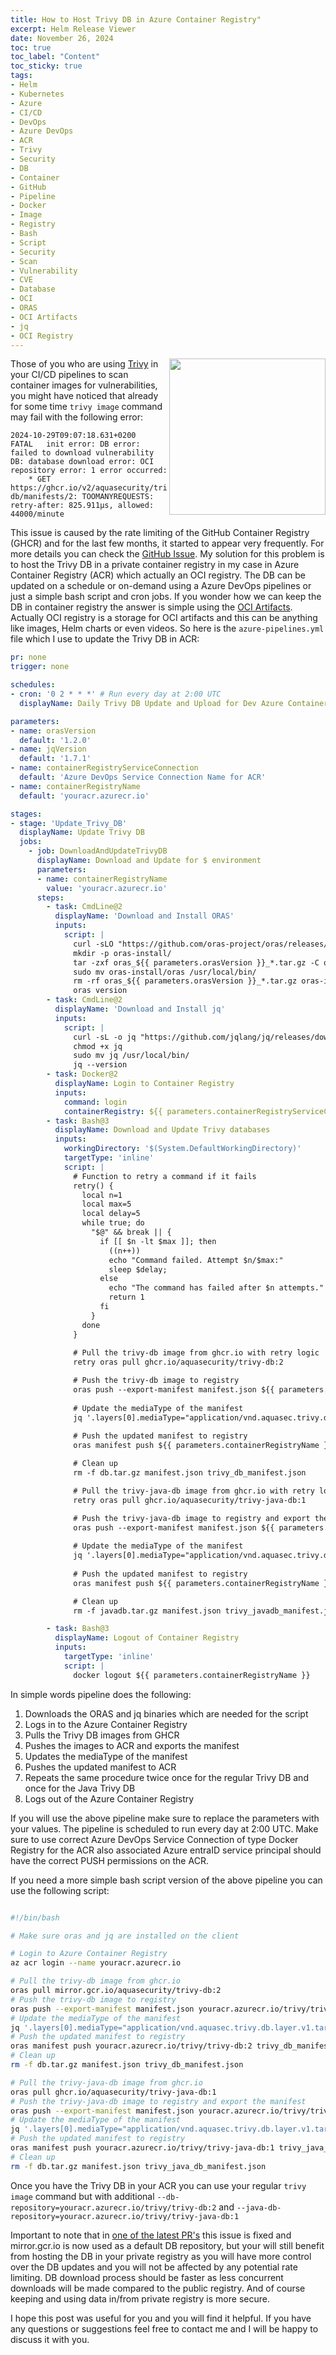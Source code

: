 ```yaml
---
title: How to Host Trivy DB in Azure Container Registry"
excerpt: Helm Release Viewer
date: November 26, 2024
toc: true
toc_label: "Content"
toc_sticky: true
tags:
- Helm
- Kubernetes
- Azure
- CI/CD
- DevOps
- Azure DevOps
- ACR
- Trivy
- Security
- DB
- Container
- GitHub
- Pipeline
- Docker
- Image
- Registry
- Bash
- Script
- Security
- Scan
- Vulnerability
- CVE
- Database
- OCI
- ORAS
- OCI Artifacts
- jq
- OCI Registry
---
```


<img align="right" width="250" height="250" src="../assets/images/post27/2.png">

Those of you who are using [Trivy](https://github.com/aquasecurity/trivy) in your CI/CD pipelines to scan container images for vulnerabilities, you might have noticed that already for some time `trivy image` command may fail with the following error:

```log
2024-10-29T09:07:18.631+0200	FATAL	init error: DB error: failed to download vulnerability DB: database download error: OCI repository error: 1 error occurred:
	* GET https://ghcr.io/v2/aquasecurity/trivy-db/manifests/2: TOOMANYREQUESTS: retry-after: 825.911µs, allowed: 44000/minute
```

This issue is caused by the rate limiting of the GitHub Container Registry (GHCR) and for the last few months, it started to appear very frequently. For more details you can check the [GitHub Issue](https://github.com/aquasecurity/trivy/discussions/7668). My solution for this problem is to host the Trivy DB in a private container registry in my case in Azure Container Registry (ACR) which actually an OCI registry. The DB can be updated on a schedule or on-demand using a Azure DevOps pipelines or just a simple bash script and cron jobs. If you wonder how we can keep the DB in container registry the answer is simple using the [OCI Artifacts](https://opencontainers.org/). Actually OCI registry is a storage for OCI artifacts and this can be anything like images, Helm charts or even videos. So here is the `azure-pipelines.yml` file which I use to update the Trivy DB in ACR:

```yaml
pr: none
trigger: none

schedules:
- cron: '0 2 * * *' # Run every day at 2:00 UTC
  displayName: Daily Trivy DB Update and Upload for Dev Azure Container Registry

parameters:      
- name: orasVersion
  default: '1.2.0'
- name: jqVersion
  default: '1.7.1'
- name: containerRegistryServiceConnection
  default: 'Azure DevOps Service Connection Name for ACR'
- name: containerRegistryName
  default: 'youracr.azurecr.io'

stages:
- stage: 'Update_Trivy_DB'
  displayName: Update Trivy DB
  jobs:
    - job: DownloadAndUpdateTrivyDB
      displayName: Download and Update for $ environment
      parameters:
      - name: containerRegistryName
        value: 'youracr.azurecr.io'
      steps:
        - task: CmdLine@2
          displayName: 'Download and Install ORAS'
          inputs:
            script: |
              curl -sLO "https://github.com/oras-project/oras/releases/download/v${{ parameters.orasVersion }}/oras_${{ parameters.orasVersion }}_linux_amd64.tar.gz"
              mkdir -p oras-install/
              tar -zxf oras_${{ parameters.orasVersion }}_*.tar.gz -C oras-install/
              sudo mv oras-install/oras /usr/local/bin/
              rm -rf oras_${{ parameters.orasVersion }}_*.tar.gz oras-install/
              oras version
        - task: CmdLine@2
          displayName: 'Download and Install jq'
          inputs:
            script: |
              curl -sL -o jq "https://github.com/jqlang/jq/releases/download/jq-${{ parameters.jqVersion }}/jq-linux-amd64"
              chmod +x jq
              sudo mv jq /usr/local/bin/
              jq --version    
        - task: Docker@2
          displayName: Login to Container Registry
          inputs:
            command: login
            containerRegistry: ${{ parameters.containerRegistryServiceConnection }}
        - task: Bash@3
          displayName: Download and Update Trivy databases
          inputs:
            workingDirectory: '$(System.DefaultWorkingDirectory)'
            targetType: 'inline'
            script: |  
              # Function to retry a command if it fails
              retry() {
                local n=1
                local max=5
                local delay=5
                while true; do
                  "$@" && break || {
                    if [[ $n -lt $max ]]; then
                      ((n++))
                      echo "Command failed. Attempt $n/$max:"
                      sleep $delay;
                    else
                      echo "The command has failed after $n attempts."
                      return 1
                    fi
                  }
                done
              }
              
              # Pull the trivy-db image from ghcr.io with retry logic
              retry oras pull ghcr.io/aquasecurity/trivy-db:2

              # Push the trivy-db image to registry
              oras push --export-manifest manifest.json ${{ parameters.containerRegistryName }}/trivy/trivy-db:2 db.tar.gz
              
              # Update the mediaType of the manifest 
              jq '.layers[0].mediaType="application/vnd.aquasec.trivy.db.layer.v1.tar+gzip"' manifest.json > trivy_db_manifest.json
              
              # Push the updated manifest to registry
              oras manifest push ${{ parameters.containerRegistryName }}/trivy/trivy-db:2 trivy_db_manifest.json

              # Clean up
              rm -f db.tar.gz manifest.json trivy_db_manifest.json

              # Pull the trivy-java-db image from ghcr.io with retry logic
              retry oras pull ghcr.io/aquasecurity/trivy-java-db:1

              # Push the trivy-java-db image to registry and export the manifest
              oras push --export-manifest manifest.json ${{ parameters.containerRegistryName }}/trivy/trivy-java-db:1 javadb.tar.gz
              
              # Update the mediaType of the manifest
              jq '.layers[0].mediaType="application/vnd.aquasec.trivy.db.layer.v1.tar+gzip"' manifest.json > trivy_javadb_manifest.json
              
              # Push the updated manifest to registry
              oras manifest push ${{ parameters.containerRegistryName }}/trivy/trivy-java-db:1 trivy_javadb_manifest.json

              # Clean up
              rm -f javadb.tar.gz manifest.json trivy_javadb_manifest.json

        - task: Bash@3
          displayName: Logout of Container Registry
          inputs:
            targetType: 'inline'
            script: |
              docker logout ${{ parameters.containerRegistryName }}
```

In simple words pipeline does the following:

1. Downloads the ORAS and jq binaries which are needed for the script
2. Logs in to the Azure Container Registry
3. Pulls the Trivy DB images from GHCR
4. Pushes the images to ACR and exports the manifest
5. Updates the mediaType of the manifest
6. Pushes the updated manifest to ACR
7. Repeats the same procedure twice once for the regular Trivy DB and once for the Java Trivy DB
8. Logs out of the Azure Container Registry

If you will use the above pipeline make sure to replace the parameters with your values. The pipeline is scheduled to run every day at 2:00 UTC. Make sure to use correct Azure DevOps Service Connection of type Docker Registry for the ACR also associated Azure entraID service principal should have the correct PUSH permissions on the ACR.

If you need a more simple bash script version of the above pipeline you can use the following script:

```bash

#!/bin/bash

# Make sure oras and jq are installed on the client

# Login to Azure Container Registry
az acr login --name youracr.azurecr.io

# Pull the trivy-db image from ghcr.io
oras pull mirror.gcr.io/aquasecurity/trivy-db:2
# Push the trivy-db image to registry
oras push --export-manifest manifest.json youracr.azurecr.io/trivy/trivy-db:2 db.tar.gz
# Update the mediaType of the manifest 
jq '.layers[0].mediaType="application/vnd.aquasec.trivy.db.layer.v1.tar+gzip"' manifest.json > trivy_db_manifest.json
# Push the updated manifest to registry
oras manifest push youracr.azurecr.io/trivy/trivy-db:2 trivy_db_manifest.json
# Clean up
rm -f db.tar.gz manifest.json trivy_db_manifest.json

# Pull the trivy-java-db image from ghcr.io
oras pull ghcr.io/aquasecurity/trivy-java-db:1
# Push the trivy-java-db image to registry and export the manifest
oras push --export-manifest manifest.json youracr.azurecr.io/trivy/trivy-java-db:1 db.tar.gz
# Update the mediaType of the manifest
jq '.layers[0].mediaType="application/vnd.aquasec.trivy.db.layer.v1.tar+gzip"' manifest.json > trivy_java_db_manifest.json
# Push the updated manifest to registry
oras manifest push youracr.azurecr.io/trivy/trivy-java-db:1 trivy_java_db_manifest.json
# Clean up
rm -f db.tar.gz manifest.json trivy_java_db_manifest.json
```

Once you have the Trivy DB in your ACR you can use your regular `trivy image` command but with additional `--db-repository=youracr.azurecr.io/trivy/trivy-db:2` and  `--java-db-repository=youracr.azurecr.io/trivy/trivy-java-db:1`

Important to note that in [one of the latest PR's](https://github.com/aquasecurity/trivy/pull/7679) this issue is fixed and mirror.gcr.io is now used as a default DB repository, but your will still benefit from hosting the DB in your private registry as you will have more control over the DB updates and you will not be affected by any potential rate limiting. DB download process should be faster as less concurrent downloads will be made compared to the public registry. And of course keeping and using data in/from private registry is more secure.

I hope this post was useful for you and you will find it helpful. If you have any questions or suggestions feel free to contact me and I will be happy to discuss it with you.
